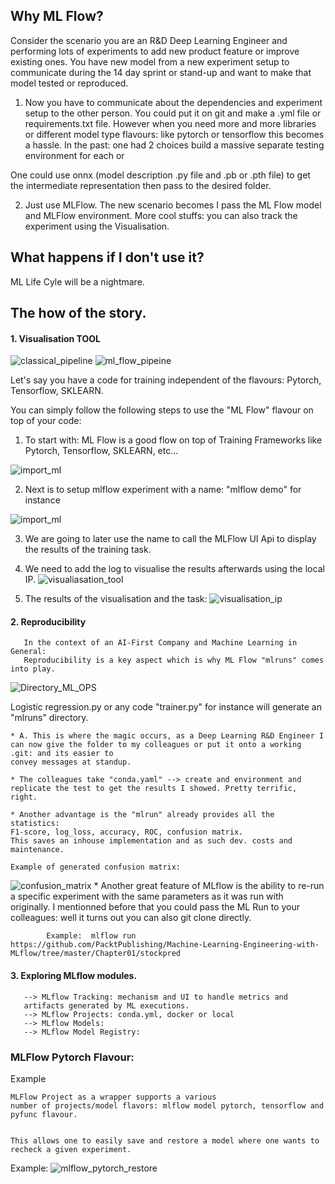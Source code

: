 ## Why ML Flow?
   Consider the scenario you are an R&D Deep Learning Engineer
   and performing lots of experiments to add new product
   feature or improve existing ones. You have new model from
   a new experiment setup to communicate during the 14 day
   sprint or stand-up and want to make that model
   tested or reproduced.

   1. Now you have to communicate about the dependencies and experiment setup to the other person. You could put it on
   git and make a .yml file or requirements.txt file. However
   when you need more and more libraries or different model
   type flavours: like pytorch or tensorflow this becomes a hassle. In the past: one had 2 choices build a massive separate testing environment for each or

   One could use onnx (model description .py file and .pb or .pth file) to get the intermediate representation then pass to the desired folder.

   2. Just use MLFlow. The new scenario becomes I pass the ML Flow model and MLFlow environment. More cool stuffs: you can
   also track the experiment using the Visualisation.

## What happens if I don't use it?
   ML Life Cyle will be a nightmare.

   
## The how of the story.
   #### 1. Visualisation TOOL
   ![classical_pipeline](ML_Flow/ml_flow_classical.png)
   ![ml_flow_pipeine](ML_Flow/ml_pipeline_ml_flow.png)

  Let's say you have a code for training independent of the flavours: Pytorch, Tensorflow,
  SKLEARN.

  You can simply follow the following steps to use the "ML Flow" flavour on top of your
  code:

  1. To start with: ML Flow is a good flow on top of Training Frameworks like Pytorch, Tensorflow, SKLEARN, etc...

  ![import_ml](ML_Flow/import.png)

  2. Next is to setup mlflow experiment with a name: "mlflow demo" for instance

  ![import_ml](ML_Flow/experiment_setup.png)

  3. We are going to later use the name to call the MLFlow UI Api to display the results of the training task.

  4. We need to add the log to visualise the results afterwards using the local IP.
  ![visualiasation_tool](ML_Flow/visualisation_ip.png)

  5. The results of the visualisation and the task:
  ![visualisation_ip](ML_flow/mlflow_visualisation_tool_API.png)

  #### 2. Reproducibility
       In the context of an AI-First Company and Machine Learning in General:
       Reproducibility is a key aspect which is why ML Flow "mlruns" comes into play.

  ![Directory_ML_OPS](ML_Flow/directory.png)

  Logistic regression.py or any code "trainer.py" for instance will generate
  an "mlruns" directory.

    * A. This is where the magic occurs, as a Deep Learning R&D Engineer I can now give the folder to my colleagues or put it onto a working .git: and its easier to
    convey messages at standup.

    * The colleagues take "conda.yaml" --> create and environment and
    replicate the test to get the results I showed. Pretty terrific, right.

    * Another advantage is the "mlrun" already provides all the statistics:
    F1-score, log_loss, accuracy, ROC, confusion matrix.
    This saves an inhouse implementation and as such dev. costs and maintenance.

    Example of generated confusion matrix:
  ![confusion_matrix](ML_Flow/training_confusion_matrix.png)
    * Another great feature of MLflow is the ability to re-run
    a specific experiment with the same parameters as it was run with originally. I mentionned before that you could pass the
    ML Run to your colleagues: well it turns out you can also git clone directly.

            Example:  mlflow run https://github.com/PacktPublishing/Machine-Learning-Engineering-with-MLflow/tree/master/Chapter01/stockpred

  #### 3. Exploring MLflow modules.
       --> MLflow Tracking: mechanism and UI to handle metrics and
       artifacts generated by ML executions.
       --> MLflow Projects: conda.yml, docker or local
       --> MLflow Models:
       --> MLflow Model Registry:

### MLFlow Pytorch Flavour:

  Example

    MLFlow Project as a wrapper supports a various
    number of projects/model flavors: mlflow model pytorch, tensorflow and pyfunc flavour.


    This allows one to easily save and restore a model where one wants to recheck a given experiment.


Example:
![mlflow_pytorch_restore](ML_Flow/mlflow_restore_run.png)
